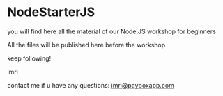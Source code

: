 NodeStarterJS
=============

you will find here all the material of our Node.JS workshop for beginners

All the files will be published here before the workshop

keep following!

imri

contact me if u have any questions: imri@payboxapp.com

